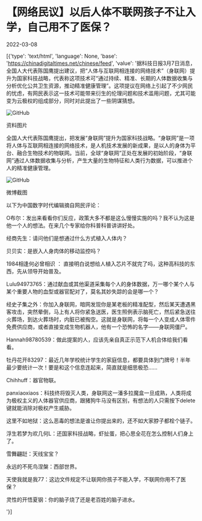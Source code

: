 # 【网络民议】以后人体不联网孩子不让入学，自己用不了医保？

2022-03-08

[{'type': 'text/html', 'language': None, 'base': 'https://chinadigitaltimes.net/chinese/feed', 'value': '据科技日报3月7日消息，全国人大代表陈国鹰提出建议，把“人体与互联网相连接的网络技术”（身联网）提升为国家科技战略，代表称这项技术可“通过持续、精准、长期的人体数据收集与分析优化公共卫生资源，推动精准健康管理”。这项提议在网络上引起了不少网民的忧虑，有网民表示这一技术可能带来衍生的伦理问题和技术滥用问题，尤其可能变为云极权的组成部分，同时对此提出了一些阴谋猜想。

![GitHub](https://chinadigitaltimes.net/chinese/files/2022/03/image-1646736124263.png)  

资料图片  





全国人大代表陈国鹰提出，把发展“身联网”提升为国家科技战略。“身联网”是一项将人体与互联网相连接的网络技术，是人机技术发展的新成果，是以人的身体为平台、融合生物技术的物联网。当前，全球“身联网”正处在发展的初始阶段，“身联网”通过人体数据收集与分析，产生大量的生物特征和人类行为数据，可以推进个人的精准健康管理。



![GitHub](https://chinadigitaltimes.net/chinese/files/2022/03/image-1646736152349.png)  

微博截图  





以下为中国数字时代编辑摘自网民评论：



O布尔：发出来看看你们反应，政策大多不都是这么慢慢实施的吗？我不认为这是他一个人的想法。在来几个专家给你科普科普讲讲好处。

经商先生：请问他们是想通过什么方式植入人体内？

贝贝实：是嵌入人身肉体的移动监控吗？

1984相逢何必曾相识 ： 直接明白说想给人植入芯片不就完了吗，这种高科技的东西，先从领导开始普及。

Lulu94973765：通过献血或其他渠道采集每个人的身体数据，万一哪个某个人与某个重要人物的血型或器官配对了，莫名其妙失踪的会是哪一个？

经史子集之外：你加入身联网，暗网发现你是某老板的精准配型，然后某天遭遇黑客攻击，突然晕倒，马上有人将你紧急送医，医生照例表示脑死亡，然后紧急送往火葬场，到达火葬场时，内脏已被掏空。这就是身联网，将每一个人变成人体零件免费供应商，或者直接变成生物机器人，他有一个恐怖的名字——身联网僵尸。

Hannah98780539：做此提案的人，应该先亲自真正示范下人机合体给我们看看。

牡丹花开83297：最近几年学校统计学生的家庭信息，都要具体到门牌号！半年最少要统计一次！要是和这个信息连起来，简直就是细思极恐……

Chihhuff：器官物联。

panxiaoxiaos：科技终将毁灭人类，身联网这一潘多拉魔盒一旦成熟，人类将成为极权主义的人体器官供应商，跟猪狗牛马没有区别，有想法的人只需按下delete键就能消除对极权产生威胁。

这里不如地狱：这么恶毒的想法是谁让你提出来的，还不如大家脖子都栓个链子。

浮生若梦为欢几何L：还国家科技战略，虾扯蛋，把心思全花在怎么控制人们身上了。

雪舞翩跹：天线宝宝？

永远的不死鸟涅槃：西部世界。

天使我就是我77：这边文件规定不让联网你孩子不能入学，不联网你用不了医保？

灵性的开悟夏钢：你的脑子烧了还是老百姓的脑子进水。

'}]